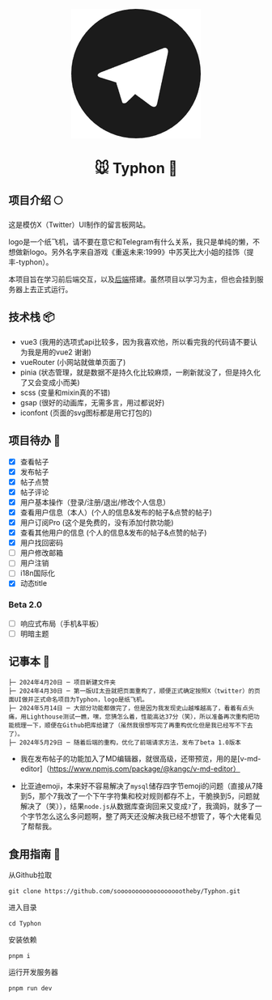 <p align="center">
<img style="text-align:center;" src="https://raw.githubusercontent.com/sooooooooooooooooootheby/Typhon/main/logo.png" />
</p>
<h1 align="center" style="color: #1B1B1B">🐭 Typhon 🐹</h1>

## 项目介绍 🌕
这是模仿X（Twitter）UI制作的留言板网站。

logo是一个纸飞机，请不要在意它和Telegram有什么关系，我只是单纯的懒，不想做新logo。另外名字来自游戏《重返未来:1999》中苏芙比大小姐的挂饰（提丰-typhon）。

本项目旨在学习前后端交互，以及[后端](https://github.com/sooooooooooooooooootheby/Typhon-back-end)搭建。虽然项目以学习为主，但也会挂到服务器上去正式运行。

## 技术栈 📦
- vue3 (我用的选项式api比较多，因为我喜欢他，所以看完我的代码请不要认为我是用的vue2 谢谢)
- vueRouter (小网站就做单页面了)
- pinia (状态管理，就是数据不是持久化比较麻烦，一刷新就没了，但是持久化了又会变成小而美)
- scss (变量和mixin真的不错)
- gsap (很好的动画库，无需多言，用过都说好)
- iconfont (页面的svg图标都是用它打包的)

## 项目待办 📓
- [x] 查看帖子
- [x] 发布帖子
- [x] 帖子点赞
- [x] 帖子评论
- [x] 用户基本操作（登录/注册/退出/修改个人信息）
- [x] 查看用户信息（本人）(个人的信息&发布的帖子&点赞的帖子)
- [x] 用户订阅Pro (这个是免费的，没有添加付款功能)
- [x] 查看其他用户的信息 (个人的信息&发布的帖子&点赞的帖子)
- [x] 用户找回密码
- [ ] 用户修改邮箱
- [ ] 用户注销
- [ ] i18n国际化
- [X] 动态title

### Beta 2.0
- [ ] 响应式布局（手机&平板）
- [ ] 明暗主题

## 记事本 📖
```
├─ 2024年4月20日 ─ 项目新建文件夹
├─ 2024年4月30日 ─ 第一版UI太丑就把页面重构了，顺便正式确定按照X（twitter）的页面UI做并正式命名项目为Typhon，logo是纸飞机。
├─ 2024年5月14日 ─ 大部分功能都做完了，但是因为我发现史山越堆越高了，看着有点头痛，用Lighthouse测试一瞧，嘿，您猜怎么着，性能高达37分（笑），所以准备再次重构把功能梳理一下，顺便在Github把库给建了（虽然我很想写完了再重构优化但是我已经写不下去了）。
├─ 2024年5月29日 ─ 随着后端的重构，优化了前端请求方法，发布了beta 1.0版本
```

- 我在发布帖子的功能加入了MD编辑器，就很高级，还带预览，用的是[v-md-editor]（https://www.npmjs.com/package/@kangc/v-md-editor）

- 比亚迪emoji，本来好不容易解决了`mysql`储存四字节emoji的问题（直接从7降到5，那个7我改了一个下午字符集和校对规则都存不上，干脆换到5，问题就解决了（笑）），结果`node.js`从数据库查询回来又变成`?`了，我滴妈，就多了一个字节怎么这么多问题啊，整了两天还没解决我已经不想管了，等个大佬看见了帮帮我。

## 食用指南 🍬
从Github拉取
```
git clone https://github.com/sooooooooooooooooootheby/Typhon.git
```

进入目录
```
cd Typhon
```

安装依赖
```
pnpm i
```

运行开发服务器
```
pnpm run dev
```

